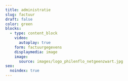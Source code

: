 ```yaml
---
title: administratie
slug: factuur
draft: false
color: green
blocks:
  - type: content_block
    video:
      autoplay: true
    form: factuurgegevens
    displaymedia: image
    image:
      source: images/logo_philenflo_netgeenzwart.jpg
seo:
  noindex: true
---
```

